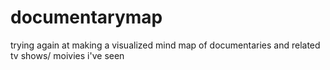 # documentarymap
trying again at making a visualized mind map of documentaries and related tv shows/ moivies i've seen
